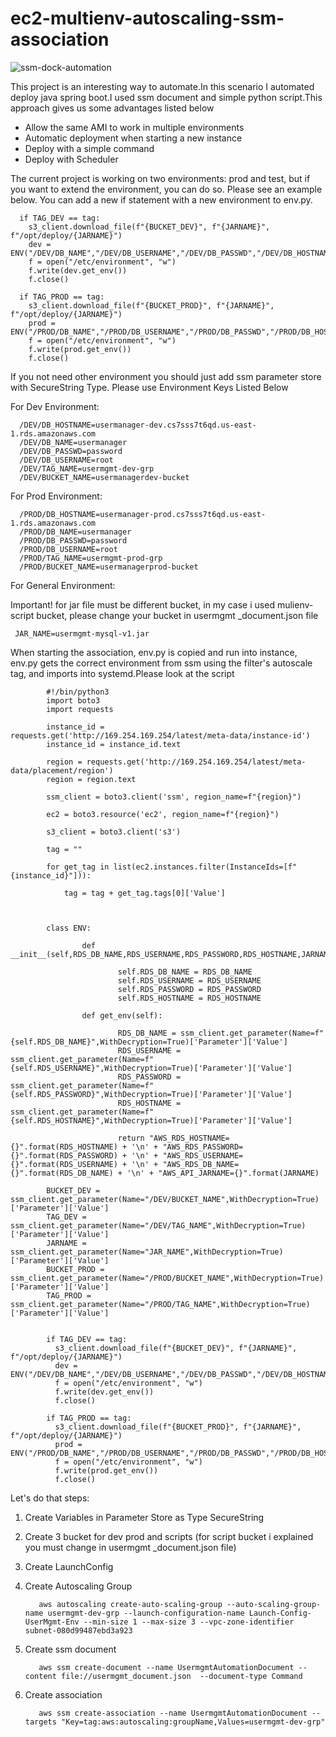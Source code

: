# ec2-multienv-autoscaling-ssm-association



![ssm-dock-automation](https://user-images.githubusercontent.com/16609723/215979166-9bf5f12a-0776-4471-b835-6963a17ace24.jpg)

This project is an interesting way to automate.In this scenario I automated deploy  java spring boot.I used ssm document and simple python script.This approach gives us some advantages listed below

* Allow the same AMI to work in multiple environments
* Automatic deployment when starting a new instance
* Deploy with a simple command
* Deploy with  Scheduler

The current project is working on two environments: prod and test, but if you want to extend the environment, you can do so. Please see an example below. You can add a new if statement with a new environment to env.py.
    

      if TAG_DEV == tag:
        s3_client.download_file(f"{BUCKET_DEV}", f"{JARNAME}", f"/opt/deploy/{JARNAME}")
        dev = ENV("/DEV/DB_NAME","/DEV/DB_USERNAME","/DEV/DB_PASSWD","/DEV/DB_HOSTNAME",JARNAME)
        f = open("/etc/environment", "w")
        f.write(dev.get_env())
        f.close()

      if TAG_PROD == tag:
        s3_client.download_file(f"{BUCKET_PROD}", f"{JARNAME}", f"/opt/deploy/{JARNAME}")
        prod = ENV("/PROD/DB_NAME","/PROD/DB_USERNAME","/PROD/DB_PASSWD","/PROD/DB_HOSTNAME",JARNAME)
        f = open("/etc/environment", "w")
        f.write(prod.get_env())
        f.close()

If you not need other environment you should just add ssm parameter store with SecureString Type. Please use Environment Keys Listed Below

For Dev Environment:

      /DEV/DB_HOSTNAME=usermanager-dev.cs7sss7t6qd.us-east-1.rds.amazonaws.com
      /DEV/DB_NAME=usermanager
      /DEV/DB_PASSWD=password	
      /DEV/DB_USERNAME=root
      /DEV/TAG_NAME=usermgmt-dev-grp
      /DEV/BUCKET_NAME=usermanagerdev-bucket
    
For Prod Environment:

      /PROD/DB_HOSTNAME=usermanager-prod.cs7sss7t6qd.us-east-1.rds.amazonaws.com
      /PROD/DB_NAME=usermanager
      /PROD/DB_PASSWD=password	
      /PROD/DB_USERNAME=root
      /PROD/TAG_NAME=usermgmt-prod-grp
      /PROD/BUCKET_NAME=usermanagerprod-bucket

For General Environment:

Important! for jar file must be different bucket, in my case i used mulienv-script bucket, please change your bucket in usermgmt _document.json file

     JAR_NAME=usermgmt-mysql-v1.jar 
     
When starting the association, env.py is copied and run into instance, env.py gets the correct environment from ssm using the filter's autoscale tag, and imports into systemd.Please look at the script

            #!/bin/python3
            import boto3
            import requests

            instance_id = requests.get('http://169.254.169.254/latest/meta-data/instance-id')
            instance_id = instance_id.text

            region = requests.get('http://169.254.169.254/latest/meta-data/placement/region')
            region = region.text

            ssm_client = boto3.client('ssm', region_name=f"{region}")

            ec2 = boto3.resource('ec2', region_name=f"{region}")

            s3_client = boto3.client('s3')

            tag = ""

            for get_tag in list(ec2.instances.filter(InstanceIds=[f"{instance_id}"])):

                tag = tag + get_tag.tags[0]['Value']



            class ENV:

                    def  __init__(self,RDS_DB_NAME,RDS_USERNAME,RDS_PASSWORD,RDS_HOSTNAME,JARNAME):

                            self.RDS_DB_NAME = RDS_DB_NAME
                            self.RDS_USERNAME = RDS_USERNAME
                            self.RDS_PASSWORD = RDS_PASSWORD
                            self.RDS_HOSTNAME = RDS_HOSTNAME

                    def get_env(self):

                            RDS_DB_NAME = ssm_client.get_parameter(Name=f"{self.RDS_DB_NAME}",WithDecryption=True)['Parameter']['Value']
                            RDS_USERNAME = ssm_client.get_parameter(Name=f"{self.RDS_USERNAME}",WithDecryption=True)['Parameter']['Value']
                            RDS_PASSWORD = ssm_client.get_parameter(Name=f"{self.RDS_PASSWORD}",WithDecryption=True)['Parameter']['Value']
                            RDS_HOSTNAME = ssm_client.get_parameter(Name=f"{self.RDS_HOSTNAME}",WithDecryption=True)['Parameter']['Value']

                            return "AWS_RDS_HOSTNAME={}".format(RDS_HOSTNAME) + '\n' + "AWS_RDS_PASSWORD={}".format(RDS_PASSWORD) + '\n' + "AWS_RDS_USERNAME={}".format(RDS_USERNAME) + '\n' + "AWS_RDS_DB_NAME={}".format(RDS_DB_NAME) + '\n' + "AWS_API_JARNAME={}".format(JARNAME)

            BUCKET_DEV = ssm_client.get_parameter(Name="/DEV/BUCKET_NAME",WithDecryption=True)['Parameter']['Value']
            TAG_DEV = ssm_client.get_parameter(Name="/DEV/TAG_NAME",WithDecryption=True)['Parameter']['Value']
            JARNAME = ssm_client.get_parameter(Name="JAR_NAME",WithDecryption=True)['Parameter']['Value']
            BUCKET_PROD = ssm_client.get_parameter(Name="/PROD/BUCKET_NAME",WithDecryption=True)['Parameter']['Value']
            TAG_PROD = ssm_client.get_parameter(Name="/PROD/TAG_NAME",WithDecryption=True)['Parameter']['Value']


            if TAG_DEV == tag:
              s3_client.download_file(f"{BUCKET_DEV}", f"{JARNAME}", f"/opt/deploy/{JARNAME}")
              dev = ENV("/DEV/DB_NAME","/DEV/DB_USERNAME","/DEV/DB_PASSWD","/DEV/DB_HOSTNAME",JARNAME)
              f = open("/etc/environment", "w")
              f.write(dev.get_env())
              f.close()

            if TAG_PROD == tag:
              s3_client.download_file(f"{BUCKET_PROD}", f"{JARNAME}", f"/opt/deploy/{JARNAME}")
              prod = ENV("/PROD/DB_NAME","/PROD/DB_USERNAME","/PROD/DB_PASSWD","/PROD/DB_HOSTNAME",JARNAME)
              f = open("/etc/environment", "w")
              f.write(prod.get_env())
              f.close()


Let's do that steps:
  
  1) Create Variables in Parameter Store  as Type SecureString
  2) Create 3 bucket for dev prod and scripts (for script bucket i explained you must change in usermgmt _document.json  file)
  3) Create LaunchConfig
  4) Create Autoscaling Group 
     
            aws autoscaling create-auto-scaling-group --auto-scaling-group-name usermgmt-dev-grp --launch-configuration-name Launch-Config-UserMgmt-Env --min-size 1 --max-size 3 --vpc-zone-identifier subnet-080d99487ebd3a923
      
  5) Create ssm document
  
            aws ssm create-document --name UsermgmtAutomationDocument --content file://usermgmt_document.json  --document-type Command
            
  6) Create association
            
            aws ssm create-association --name UsermgmtAutomationDocument --targets "Key=tag:aws:autoscaling:groupName,Values=usermgmt-dev-grp"



